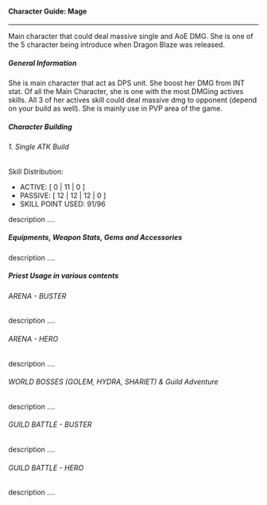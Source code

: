 #### Character Guide: Mage

---

Main character that could deal massive single and AoE DMG. She is one of the 5 character being introduce when Dragon Blaze was released.

##### General Information

She is main character that act as DPS unit. She boost her DMG from INT stat. Of all the Main Character, she is one with the most DMGing actives skills. All 3 of her actives skill could deal massive dmg to opponent (depend on your build as well). She is mainly use in PVP area of the game.

##### Character Building

###### 1.  Single ATK Build

Skill Distribution:

- ACTIVE: [ 0 | 11 | 0 ]
- PASSIVE: [ 12 | 12 | 12 | 0 ]
- SKILL POINT USED: 91/96

description ....


##### Equipments, Weapon Stats, Gems and Accessories

description ....


##### Priest Usage in various contents

###### ARENA - BUSTER
description ....


###### ARENA - HERO
description ....


###### WORLD BOSSES (GOLEM, HYDRA, SHARIET) & Guild Adventure
description ....


###### GUILD BATTLE - BUSTER
description ....


###### GUILD BATTLE - HERO
description ....
